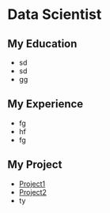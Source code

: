 # Data Scientist


## My Education
- sd
- sd
- gg

## My Experience
- fg
- hf
- fg

## My Project
- [Project1](./ST445_TheTeam%20(1).html)
- [Project2](./ST443.html)
- ty
